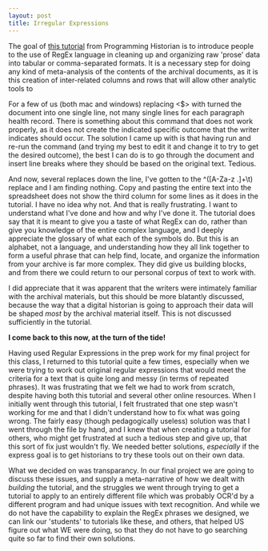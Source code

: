```yaml
---
layout: post
title: Irregular Expressions
---
```


The goal of [this tutorial](http://programminghistorian.org/lessons/understanding-regular-expressions) from Programming Historian is to introduce people to the use of RegEx language in cleaning up and organizing raw 'prose' data into tabular or comma-separated formats. It is a necessary step for doing any kind of meta-analysis of the contents of the archival documents, as it is this creation of inter-related columns and rows that will allow other analytic tools to 

For a few of us (both mac and windows) replacing <$> with <nothing> turned the document into one single line, not many single lines for each paragraph health record. There is something about this command that does not work properly, as it does not create the indicated specific outcome that the writer indicates should occur. The solution I came up with is that having run and re-run the command (and trying my best to edit it and change it to try to get the desired outcome), the best I can do is to go through the document and insert line breaks where they should be based on the original text. Tedious. 

And now, several replaces down the line, I've gotten to the ^([A-Za-z .]+\t<t>) replace and I am finding nothing. Copy and pasting the entire text into the spreadsheet does not show the third column for some lines as it does in the tutorial. I have no idea why not. And that is really frustrating. I want to understand what I've done and how and why I've done it. The tutorial does say that it is meant to give you a taste of what RegEx can do, rather than give you knowledge of the entire complex language, and I deeply appreciate the glossary of what each of the symbols do. But this is an alphabet, not a language, and understanding how they all link together to form a useful phrase that can help find, locate, and organize the information from your archive is far more complex. They did give us building blocks, and from there we could return to our personal corpus of text to work with. 

I did appreciate that it was apparent that the writers were intimately familiar with the archival materials, but this should be more blatantly discussed, because the way that a digital historian is going to approach their data will be shaped *most* by the archival material itself. This is not discussed sufficiently in the tutorial. 

**I come back to this now, at the turn of the tide!**

Having used Regular Expressions in the prep work for my final project for this class, I returned to this tutorial quite a few times, especially when we were trying to work out original regular expressions that would meet the criteria for a text that is quite long and messy (in terms of repeated phrases). It was frustrating that we felt we had to work from scratch, despite having both this tutorial and several other online resources. When I initially went through this tutorial, I felt frustrated that one step wasn't working for me and that I didn't understand how to fix what was going wrong. The fairly easy (though pedagogically useless) solution was that I went through the file by hand, and I knew that when creating a tutorial for others, who might get frustrated at such a tedious step and give up, that this sort of fix just wouldn't fly. We needed better solutions, *especially* if the express goal is to get historians to try these tools out on their own data. 

What we decided on was transparancy. In our final project we are going to discuss these issues, and supply a meta-narrative of how we dealt with *building* the tutorial, and the struggles we went through trying to get a tutorial to apply to an entirely different file which was probably OCR'd by a different program and had unique issues with text recognition. And while we do not have the capability to explain the RegEx phrases we designed, we can link our 'students' to tutorials like these, and others, that helped US figure out what WE were doing, so that they do not have to go searching quite so far to find their own solutions. 